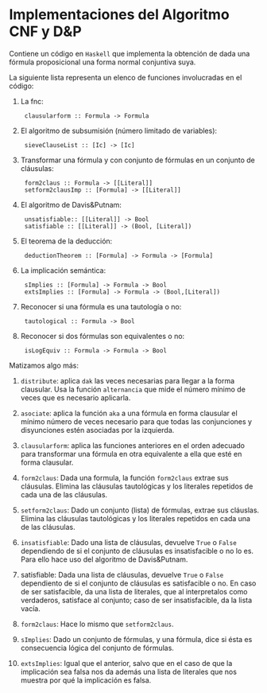 # Implementaciones del Algoritmo CNF y D&P 

Contiene un código en `Haskell` que implementa la obtención de dada
una fórmula proposicional una forma normal conjuntiva suya.

La siguiente lista representa un elenco de funciones involucradas en
el código:

1. La fnc:

		clausularform :: Formula -> Formula

1. El algoritmo de subsumisión (número limitado de variables):

		sieveClauseList :: [Ic] -> [Ic]

1. Transformar una fórmula y con conjunto de fórmulas en un conjunto
de cláusulas:

		form2claus :: Formula -> [[Literal]]
		setform2clausImp :: [Formula] -> [[Literal]]

1. El algoritmo de Davis&Putnam:

		unsatisfiable:: [[Literal]] -> Bool
		satisfiable :: [[Literal]] -> (Bool, [Literal])

1. El teorema de la deducción:

		deductionTheorem :: [Formula] -> Formula -> [Formula]

1. La implicación semántica:

		sImplies :: [Formula] -> Formula -> Bool
		extsImplies :: [Formula] -> Formula -> (Bool,[Literal])

1. Reconocer si una fórmula es una tautología o no:

		tautological :: Formula -> Bool

1. Reconocer si dos fórmulas son equivalentes o no:

		isLogEquiv :: Formula -> Formula -> Bool


Matizamos algo más:

1. `distribute`: aplica `dak` las veces necesarias para llegar a la forma
clausular. Usa la función `alternancia` que mide el número mínimo
de veces que es necesario aplicarla.

1. `asociate`: aplica la función `aka` a una fórmula en forma clausular
el mínimo número de veces necesario para que todas las conjunciones y
disyunciones estén asociadas por la izquierda.

1. `clausularform`: aplica las funciones anteriores en el orden adecuado
para transformar una fórmula en otra equivalente a ella que esté en
forma clausular.

1. `form2claus`: Dada una formula, la función `form2claus` extrae sus
cláusulas. Elimina las cláusulas tautológicas y los literales
repetidos de cada una de las cláusulas.

1. `setform2claus`: Dado un conjunto (lista) de fórmulas, extrae sus cláuslas. 
Elimina las cláusulas tautológicas y los literales repetidos en cada una 
de las cláusulas.

1. `insatisfiable`: Dado una lista de cláusulas, devuelve `True`
o `False` dependiendo de si el conjunto de cláusulas es insatisfacible o
no lo es. Para ello hace uso del algoritmo de Davis&Putnam.

1. satisfiable: Dada una lista de cláusulas, devuelve `True` o `False`
dependiento de si el conjunto de cláusulas es satisfacible o no. En
caso de ser satisfacible, da una lista de literales, que al
interpretalos como verdaderos, satisface al conjunto; caso de ser
insatisfacible, da la lista vacía.

1. `form2claus`: Hace lo mismo que `setform2claus`.

1. `sImplies`: Dado un conjunto de fórmulas, y una fórmula, dice si
ésta es consecuencia lógica del conjunto de fórmulas.

1. `extsImplies`: Igual que el anterior, salvo que en el caso de que la
implicación sea falsa nos da además una lista de literales que nos
muestra por qué la implicación es falsa.
